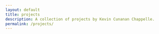 ```yaml
---
layout: default
title: projects
description: A collection of projects by Kevin Cunanan Chappelle.
permalink: /projects/
---
```


<div id="link-container">
  <ul>
    <!-- Links will be populated by JavaScript -->
  </ul>
</div>